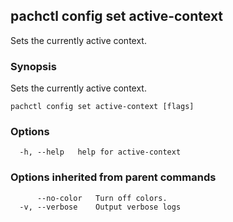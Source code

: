 ## pachctl config set active-context

Sets the currently active context.

### Synopsis

Sets the currently active context.

```
pachctl config set active-context [flags]
```

### Options

```
  -h, --help   help for active-context
```

### Options inherited from parent commands

```
      --no-color   Turn off colors.
  -v, --verbose    Output verbose logs
```
